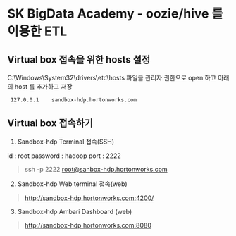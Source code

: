 SK BigData Academy - oozie/hive 를 이용한 ETL 
============================================

Virtual box 접속을 위한 hosts 설정
--------------------------------------------

C:\Windows\System32\drivers\etc\hosts 파일을 관리자 권한으로 open 하고 아래의 host 를 추가하고 저장

<pre><code> 127.0.0.1    sandbox-hdp.hortonworks.com </code></pre>


Virtual box 접속하기
--------------------------------------------

1. Sandbox-hdp Terminal 접속(SSH)

id : root
password : hadoop
port : 2222

> ssh -p 2222 root@sanbox-hdp.hortonworks.com 

2. Sandbox-hdp Web terminal 접속(web)
> http://sandbox-hdp.hortonworks.com:4200/

3. Sandbox-hdp Ambari Dashboard (web)
> http://sandbox-hdp.hortonworks.com:8080
